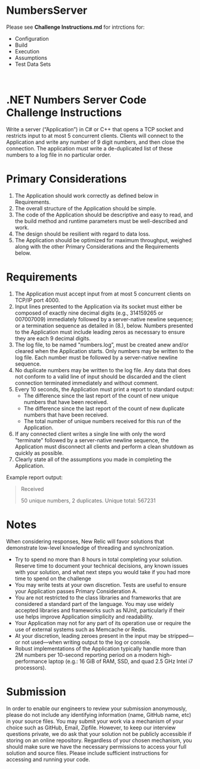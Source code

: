 # NumbersServer

Please see **Challenge Instructions.md** for intrctions for:

* Configuration
* Build
* Execution
* Assumptions
* Test Data Sets

<br>

# .NET Numbers Server Code Challenge Instructions 

Write a server (“Application”) in C# or C++ that opens a TCP socket and restricts input to at most 5 concurrent clients. Clients will connect to the Application and write any number of 9 digit numbers, and then close the connection.
The application must write a de-duplicated list of these numbers to a log file in no particular order.

# Primary Considerations

1. The Application should work correctly as defined below in Requirements.
2. The overall structure of the Application should be simple.
3. The code of the Application should be descriptive and easy to read, and the build method and runtime parameters must be well-described and work.
4. The design should be resilient with regard to data loss.
5. The Application should be optimized for maximum throughput, weighed along with the other Primary Considerations and the Requirements below.

# Requirements

1. The Application must accept input from at most 5 concurrent clients on TCP/IP port 4000.
1. Input lines presented to the Application via its socket must either be composed of exactly nine decimal digits  (e.g., 314159265 or 007007009) immediately followed by a server-native newline sequence; or a termination sequence as detailed in (8.), below. Numbers presented to the Application must include leading zeros as necessary to ensure they are each 9 decimal digits.
1. The log file, to be named "numbers.log”, must be created anew and/or cleared when the Application starts.
Only numbers may be written to the log file. Each number must be followed by a server-native newline sequence.
1. No duplicate numbers may be written to the log file.
Any data that does not conform to a valid line of input should be discarded and the client connection terminated immediately and without comment.
1. Every 10 seconds, the Application must print a report to standard output:
    * The difference since the last report of the count of new unique numbers that have been received.
    * The difference since the last report of the count of new duplicate numbers that have been received.
    * The total number of unique numbers received for this run of the Application.
1. If any connected client writes a single line with only the word "terminate" followed by a server-native newline sequence, the Application must disconnect all clients and perform a clean shutdown as quickly as possible. 
1. Clearly state all of the assumptions you made in completing the Application.

Example report output:

> Received
>
> 50 unique numbers, 2 duplicates. Unique total: 567231

# Notes

When considering responses, New Relic will favor solutions that demonstrate low-level knowledge of threading and synchronization.

* Try to spend no more than 8 hours in total completing your solution. Reserve time to document your technical decisions, any known issues with your solution, and what next steps you would take if you had more time to spend on the challenge
* You may write tests at your own discretion. Tests are useful to ensure your Application passes Primary Consideration A.
* You are not restricted to the class libraries and frameworks that are considered a standard part of the language. You may use widely accepted libraries and frameworks such as NUnit, particularly if their use helps improve Application simplicity and readability.
* Your Application may not for any part of its operation use or require the use of external systems such as Memcache or Redis.
* At your discretion, leading zeroes present in the input may be stripped—or not used—when writing output to the log or console.
* Robust implementations of the Application typically handle more than 2M numbers per 10-second reporting period on a  modern high-performance laptop (e.g.: 16 GiB of RAM, SSD, and quad 2.5 GHz Intel i7 processors).

# Submission

In order to enable our engineers to review your submission anonymously, please do not include any identifying information (name, GitHub name, etc) in your source files.  You may submit your work via a mechanism of your choice such as GitHub, Email, Zipfile. However, to keep our interview questions private, we do ask that your solution not be publicly accessible if storing on an online repository. Regardless of your chosen mechanism, you should make sure
we have the necessary permissions to access your full solution and source files. Please include sufficient instructions for accessing and running your code.
